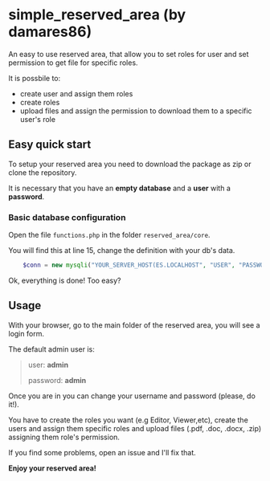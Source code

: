 # simple_reserved_area (by damares86)
An easy to use reserved area, that allow you to set roles for user and set permission to get file for specific roles.

It is possbile to:
* create user and assign them roles
* create roles
* upload files and assign the permission to download them to a specific user's role

## Easy quick start

To setup your reserved area you need to download the package as zip or clone the repository.

It is necessary that you have an **empty database** and a **user** with a **password**.

### Basic database configuration

Open the file `functions.php` in the folder `reserved_area/core`.

You will find this at line 15, change the definition with your db's data.
```php
    $conn = new mysqli("YOUR_SERVER_HOST(ES.LOCALHOST", "USER", "PASSWORD", "DB_NAME");
```
Ok, everything is done! Too easy?

## Usage

With your browser, go to the main folder of the reserved area, you will see a login form.

The default admin user is:

> user: **admin**
> 
> password: **admin**

Once you are in you can change your username and password (please, do it!).

You have to create the roles you want (e.g Editor, Viewer,etc), create the users and assign them specific roles and upload files (.pdf, .doc, .docx, .zip) assigning them role's permission.

If you find some problems, open an issue and I'll fix that.

**Enjoy your reserved area!**
